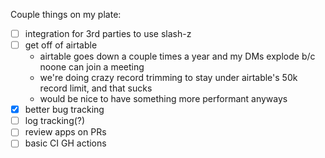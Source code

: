 Couple things on my plate:

- [ ] integration for 3rd parties to use slash-z
- [ ] get off of airtable
  - airtable goes down a couple times a year and my DMs explode b/c noone can join a meeting
  - we're doing crazy record trimming to stay under airtable's 50k record limit, and that sucks
  - would be nice to have something more performant anyways
- [x] better bug tracking
- [ ] log tracking(?)
- [ ] review apps on PRs
- [ ] basic CI GH actions
